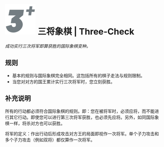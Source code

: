 # ![ChreeCheck](https://github.com/gbtami/pychess-variants/blob/master/static/icons/3check.svg) 三将象棋 | Three-Check

_成功实行三次将军即算获胜的国际象棋变种。_

## 规则

* 基本的规则与国际象棋完全相同。这包括所有的棋子走法与规则限制。
* 当您对对方的国王累计实行三次将军时，您立刻获胜。

## 补充说明

所有的行动都必须符合国际象棋的规则。即：您在被将军时，必须应将，而不能进行其它行动。即使您可以进行第三次将军获胜，也必须先应将。另外，如同国际象棋一样，将杀对方也可以获胜。

将军的定义：作出行动后形成攻击对方王的局面即视作一次将军。单个子力攻击和多个子力攻击（例如双将）都仅算作一次将军。
